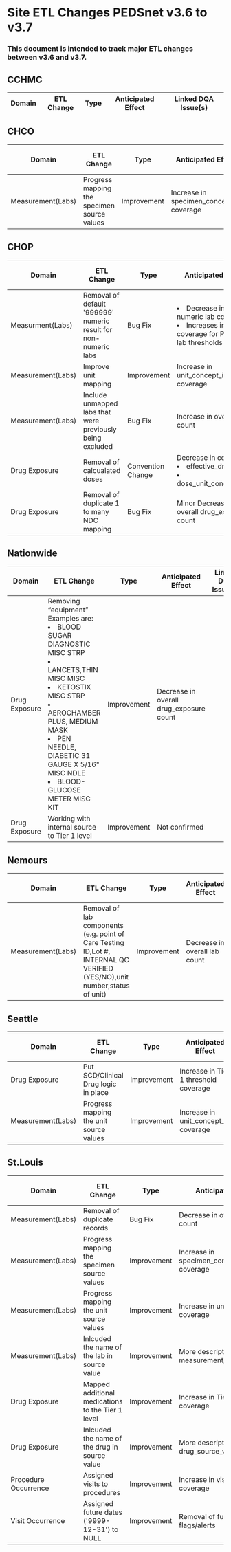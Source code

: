 # Site ETL Changes PEDSnet v3.6 to v3.7

### This document is intended to track major ETL changes between v3.6 and v3.7.

## CCHMC

Domain| ETL Change|Type|Anticipated Effect|Linked DQA Issue(s)
---|---|---|---|---

## CHCO

Domain| ETL Change|Type|Anticipated Effect|Linked DQA Issue(s)
---|---|---|---|---
Measurement(Labs)| Progress mapping the specimen source values|Improvement| Increase in specimen_concept_id coverage

## CHOP

Domain| ETL Change|Type|Anticipated Effect|Linked DQA Issue(s)
---|---|---|---|---
Measurment(Labs)| Removal of default '999999' numeric result for non-numeric labs|Bug Fix| <li>Decrease in numeric lab count</li><li>Increases in overall coverage for PCORnet lab thresholds</li>
Measurement(Labs)|Improve unit mapping|Improvement| Increase in unit_concept_id coverage
Measurement(Labs)|Include unmapped labs that were previously being excluded|Bug Fix| Increase in overall lab count
Drug Exposure|Removal of calcualated doses|Convention Change| Decrease in coverage <li>effective_drug_dose</li><li>dose_unit_conceptid_id</li>
Drug Exposure|Removal of duplicate 1 to many NDC mapping|Bug Fix| Minor Decrease in overall drug_exposure count

## Nationwide

Domain| ETL Change|Type|Anticipated Effect|Linked DQA Issue(s)
---|---|---|---|---
Drug Exposure|Removing “equipment” Examples are: <li>BLOOD SUGAR DIAGNOSTIC MISC STRP</li><li>LANCETS,THIN MISC MISC</li><li>KETOSTIX MISC STRP</li><li>AEROCHAMBER PLUS, MEDIUM MASK</li><li>PEN NEEDLE, DIABETIC 31 GAUGE X 5/16" MISC NDLE</li><li>BLOOD-GLUCOSE METER MISC KIT</li>|Improvement| Decrease in overall drug_exposure count
Drug Exposure|Working with internal source to Tier 1 level|Improvement| Not confirmed

## Nemours

Domain| ETL Change|Type|Anticipated Effect|Linked DQA Issue(s)
---|---|---|---|---
Measurement(Labs)| Removal of lab components (e.g. point of Care Testing ID,Lot #, INTERNAL QC VERIFIED (YES\/NO),unit number,status of unit)|Improvement| Decrease in overall lab count


## Seattle

Domain| ETL Change|Type|Anticipated Effect|Linked DQA Issue(s)
---|---|---|---|---
Drug Exposure|Put SCD/Clinical Drug logic in place|Improvement| Increase in Tier 1 threshold coverage
Measurement(Labs)| Progress mapping the unit source values|Improvement| Increase in unit_concept_id coverage

## St.Louis

Domain| ETL Change|Type|Anticipated Effect|Linked DQA Issue(s)
---|---|---|---|---
Measurement(Labs)| Removal of duplicate records|Bug Fix| Decrease in overall lab count
Measurement(Labs)| Progress mapping the specimen source values|Improvement| Increase in specimen_concept_id coverage
Measurement(Labs)| Progress mapping the unit source values|Improvement| Increase in unit_concept_id coverage
Measurement(Labs)| Inlcuded the name of the lab in source value|Improvement| More descriptive measurement_source_values
Drug Exposure|Mapped additional medications to the Tier 1 level|Improvement| Increase in Tier 1 threshold coverage
Drug Exposure| Inlcuded the name of the drug in source value|Improvement| More descriptive drug_source_values
Procedure Occurrence| Assigned visits to procedures |Improvement| Increase in visit/procedure coverage
Visit Occurrence|Assigned future dates ('9999-12-31') to NULL |Improvement| Removal of future date flags/alerts
